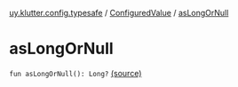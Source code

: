 [uy.klutter.config.typesafe](../index.md) / [ConfiguredValue](index.md) / [asLongOrNull](.)


# asLongOrNull
`fun asLongOrNull(): Long?` [(source)](https://github.com/kohesive/klutter/blob/master/config-typesafe-jdk6/src/main/kotlin/uy/klutter/config/typesafe/TypesafeConfig_Ext.kt#L62)


